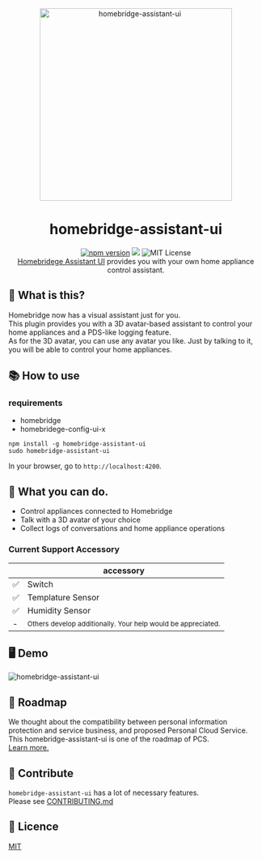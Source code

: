 <div align="center">
<img width="380px" src="https://user-images.githubusercontent.com/16918590/102692079-5d9a2000-4254-11eb-9bb0-a778d0143800.png" alt="homebridge-assistant-ui">
<h1 align="center">homebridge-assistant-ui</h1>
<div>
<a href="https://badge.fury.io/js/homebridge-assistant-ui"><img src="https://badge.fury.io/js/homebridge-assistant-ui.svg" alt="npm version"/></a>
<img src="https://github.com/sskmy1024y/homebridge-assistant-ui/workflows/CI/badge.svg" />
<img src="https://img.shields.io/badge/license-MIT-blue.svg?style=flat" alt="MIT License" />
</div>
<a href="http://github.com/sskmy1024y/homebridge-assistant-ui">Homebridege Assistant UI</a> provides you with your own home appliance control assistant.
</div>

## 🧐 What is this?

Homebridge now has a visual assistant just for you.  
This plugin provides you with a 3D avatar-based assistant to control your home appliances and a PDS-like logging feature.  
As for the 3D avatar, you can use any avatar you like.
Just by talking to it, you will be able to control your home appliances.

## 📚 How to use

### requirements

* homebridge
* homebridege-config-ui-x

```
npm install -g homebridge-assistant-ui
sudo homebridge-assistant-ui
```

In your browser, go to `http://localhost:4200`.

## 🎁 What you can do.

* Control appliances connected to Homebridge
* Talk with a 3D avatar of your choice
* Collect logs of conversations and home appliance operations

### Current Support Accessory

|     | accessory                                                                   |
| --- | --------------------------------------------------------------------------- |
| ✅   | Switch                                                                      |
| ✅   | Templature Sensor                                                           |
| ✅   | Humidity Sensor                                                             |
| -   | <small>Others develop additionally. Your help would be appreciated.</small> |

## 🖥 Demo

<img src="https://user-images.githubusercontent.com/16918590/102634890-d9816300-4195-11eb-9949-f742972de52e.gif" alt="homebridge-assistant-ui">

## 💫 Roadmap

We thought about the compatibility between personal information protection and service business, and proposed Personal Cloud Service.
This homebridge-assistant-ui is one of the roadmap of PCS.  
<a href="http://github.com/sskmy1024y/homebridge-assistant-ui/blob/develop/ROADMAP.md">Learn more.</a>

## 🤝 Contribute

`homebridge-assistant-ui` has a lot of necessary features.  
Please see <a href="http://github.com/sskmy1024y/homebridge-assistant-ui/blob/develop/CONTRIBUTING.md">CONTRIBUTING.md</a>

## 🎫 Licence

<a href="http://github.com/sskmy1024y/homebridge-assistant-ui/blob/develop/LICENSE">MIT</a>
